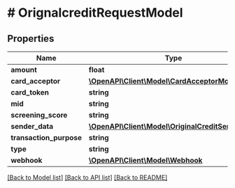 # # OrignalcreditRequestModel

## Properties

Name | Type | Description | Notes
------------ | ------------- | ------------- | -------------
**amount** | **float** |  |
**card_acceptor** | [**\OpenAPI\Client\Model\CardAcceptorModel**](CardAcceptorModel.md) |  | [optional]
**card_token** | **string** |  |
**mid** | **string** |  |
**screening_score** | **string** |  | [optional]
**sender_data** | [**\OpenAPI\Client\Model\OriginalCreditSenderData**](OriginalCreditSenderData.md) |  | [optional]
**transaction_purpose** | **string** |  | [optional]
**type** | **string** |  |
**webhook** | [**\OpenAPI\Client\Model\Webhook**](Webhook.md) |  | [optional]

[[Back to Model list]](../../README.md#models) [[Back to API list]](../../README.md#endpoints) [[Back to README]](../../README.md)
